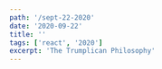 ```yaml
---
path: '/sept-22-2020'
date: '2020-09-22'
title: ''
tags: ['react', '2020']
excerpt: 'The Trumplican Philosophy'
---
```

